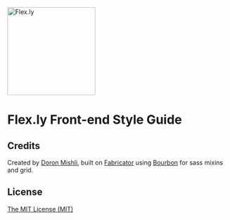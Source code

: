 <img src="https://pbs.twimg.com/profile_images/592658731902619649/snUarl3b_400x400.png" width="200" alt="Flex.ly">

# Flex.ly Front-end Style Guide

## Credits

Created by [Doron Mishli](http://twitter.com/mish_li), built on [Fabricator](http://fbrctr.github.io/) using [Bourbon](http://bourbon.io/) for sass mixins and grid.

## License

[The MIT License (MIT)](http://opensource.org/licenses/mit-license.php)

